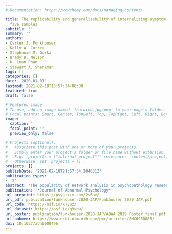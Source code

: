 ```yaml
---
# Documentation: https://wowchemy.com/docs/managing-content/

title: The replicability and generalizability of internalizing symptom networks across
  five samples
subtitle: ''
summary: ''
authors:
- Carter J. Funkhouser
- Kelly A. Correa
- Stephanie M. Gorka
- Brady D. Nelson
- K. Luan Phan
- Stewart A. Shankman
tags: []
categories: []
date: '2020-01-01'
lastmod: 2021-02-18T15:57:34-06:00
featured: true
draft: false

# Featured image
# To use, add an image named `featured.jpg/png` to your page's folder.
# Focal points: Smart, Center, TopLeft, Top, TopRight, Left, Right, BottomLeft, Bottom, BottomRight.
image:
  caption: ''
  focal_point: ''
  preview_only: false

# Projects (optional).
#   Associate this post with one or more of your projects.
#   Simply enter your project's folder or file name without extension.
#   E.g. `projects = ["internal-project"]` references `content/project/deep-learning/index.md`.
#   Otherwise, set `projects = []`.
projects: []
publishDate: '2021-02-18T21:57:34.204631Z'
publication_types:
- '2'
abstract: 'The popularity of network analysis in psychopathology research has increased exponentially in recent years. Yet, little research has examined the replicability of cross-sectional psychopathology network models, and those that have used single items for symptoms rather than multi-item scales. The present study therefore examined the replicability and generalizability of regularized partial correlation networks of internalizing symptoms within and across five samples (total N = 2,573) using the Inventory for Depression and Anxiety Symptoms, a factor analytically-derived measure of individual internalizing symptoms. As different metrics may yield different conclusions about the replicability of network parameters, we examined both global and specific metrics of similarity between networks. Correlations within and between nonclinical samples suggested considerable global similarities in network structure (rs = .53-.87) and centrality strength (rs = .37-.86), but weaker similarities in network structure (rs = .36-.66) and centrality (rss = .04-.54) between clinical and nonclinical samples. Global strength (i.e., connectivity) did not significantly differ across all five networks and few edges (0–5.5%) significantly differed between networks. Specific metrics of similarity indicated that, on average, approximately 80% of edges were consistently estimated within and between all five samples. The most central symptom (i.e., dysphoria) was consistent within and across samples, but there were few other matches in centrality rank-order. In sum, there were considerable similarities in network structure, the presence and sign of individual edges, and the most central symptom within and across internalizing symptom networks estimated from nonclinical samples, but global metrics suggested network structure and symptom centrality had weak to moderate generalizability from nonclinical to clinical samples.'
publication: '*Journal of Abnormal Psychology*'
url_preprint: https://psyarxiv.com/2s6av/
url_pdf: publication/funkhouser-2020-JAP/Funkhouser 2020 JAP.pdf
url_code: https://osf.io/k7yuz/
url_dataset: https://osf.io/g9sdw/
url_poster: publication/funkhouser-2020-JAP/ADAA 2019 Poster_final.pdf
url_pubmed: https://www.ncbi.nlm.nih.gov/pmc/articles/PMC6980885/
doi: 10.1037/abn0000496
---
```

